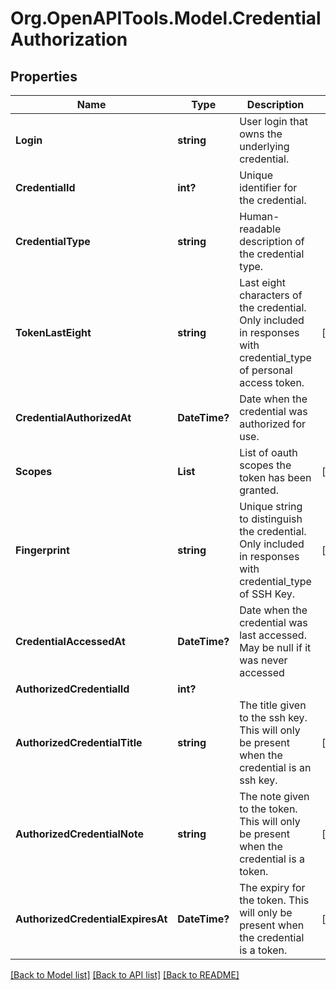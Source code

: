 # Org.OpenAPITools.Model.CredentialAuthorization

## Properties

Name | Type | Description | Notes
------------ | ------------- | ------------- | -------------
**Login** | **string** | User login that owns the underlying credential. | 
**CredentialId** | **int?** | Unique identifier for the credential. | 
**CredentialType** | **string** | Human-readable description of the credential type. | 
**TokenLastEight** | **string** | Last eight characters of the credential. Only included in responses with credential_type of personal access token. | [optional] 
**CredentialAuthorizedAt** | **DateTime?** | Date when the credential was authorized for use. | 
**Scopes** | **List<string>** | List of oauth scopes the token has been granted. | [optional] 
**Fingerprint** | **string** | Unique string to distinguish the credential. Only included in responses with credential_type of SSH Key. | [optional] 
**CredentialAccessedAt** | **DateTime?** | Date when the credential was last accessed. May be null if it was never accessed | 
**AuthorizedCredentialId** | **int?** |  | 
**AuthorizedCredentialTitle** | **string** | The title given to the ssh key. This will only be present when the credential is an ssh key. | [optional] 
**AuthorizedCredentialNote** | **string** | The note given to the token. This will only be present when the credential is a token. | [optional] 
**AuthorizedCredentialExpiresAt** | **DateTime?** | The expiry for the token. This will only be present when the credential is a token. | [optional] 

[[Back to Model list]](../README.md#documentation-for-models) [[Back to API list]](../README.md#documentation-for-api-endpoints) [[Back to README]](../README.md)

